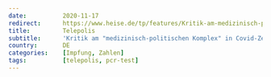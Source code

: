 ```yaml
---
date:          2020-11-17
redirect:      https://www.heise.de/tp/features/Kritik-am-medizinisch-politischen-Komplex-in-Covid-Zeiten-4962422.html
title:         Telepolis
subtitle:      'Kritik am "medizinisch-politischen Komplex" in Covid-Zeiten'
country:       DE
categories:    [Impfung, Zahlen]
tags:          [telepolis, pcr-test]
---
```

